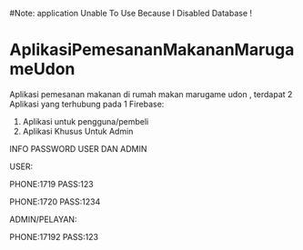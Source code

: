 #Note: application Unable To Use Because I Disabled Database !

# AplikasiPemesananMakananMarugameUdon
Aplikasi pemesanan makanan di rumah makan marugame udon , terdapat 2 Aplikasi yang terhubung pada 1 Firebase:

1. Aplikasi untuk pengguna/pembeli
2. Aplikasi Khusus Untuk Admin

INFO PASSWORD USER DAN ADMIN

USER:

PHONE:1719 PASS:123

PHONE:1720 PASS:1234

ADMIN/PELAYAN:

PHONE:17192 PASS:123
